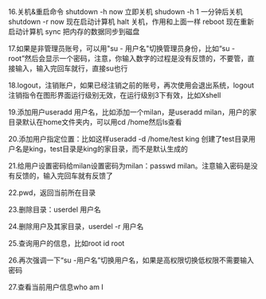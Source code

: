 16.关机&重启命令
shutdown -h now 立即关机
shudown -h 1   一分钟后关机
shutdown -r now 现在启动计算机
halt            关机，作用和上面一样
reboot          现在重新启动计算机
sync            把内存的数据同步到磁盘

17.如果是非管理员账号，可以用"su - 用户名"切换管理员身份，比如“su - root”然后会显示一个密码，注意，你输入数字的过程是没有反馈的，不要管，直接输入，输入完回车就行，直接su也行

18.logout，注销账户，如果已经注销之前的账号，再次使用会退出系统，logout注销指令在图形界面运行级别无效，在运行级别3下有效，比如Xshell

19.添加用户useradd 用户名，比如添加一个milan，是useradd milan，用户的家目录默认在home文件夹内，可以用cd /home然后ls查看

20.添加用户指定位置：比如这样useradd -d /home/test king 创建了test目录用户名是king，test目录是king的家目录，而不是默认生成的

21.给用户设置密码给milan设置密码为milan：passwd milan。注意输入密码是没有反馈的，输入完回车就有反馈了

22.pwd，返回当前所在目录

23.删除目录：userdel 用户名

24.删除用户及其家目录，userdel -r 用户名

25.查询用户的信息，比如root id root

26.再次强调一下“su -用户名”切换用户名，如果是高权限切换低权限不需要输入密码

27.查看当前用户信息who am I